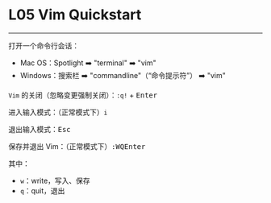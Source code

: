# L05 Vim Quickstart
---

打开一个命令行会话：

- Mac OS：Spotlight :arrow_right: "terminal" :arrow_right: "vim"
- Windows：搜索栏 :arrow_right: "commandline"（“命令提示符”） :arrow_right: "vim"

`Vim` 的关闭（忽略变更强制关闭）：`:q!` + <kbd>Enter</kbd>

进入输入模式：（正常模式下）`i`

退出输入模式：<kbd>Esc</kbd>

保存并退出 Vim：（正常模式下）<kbd>:</kbd><kbd>W</kbd><kbd>Q</kbd><kbd>Enter</kbd>

其中：

- `w`：write，写入、保存
- `q`：quit，退出

